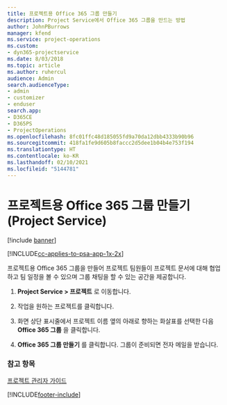 ```yaml
---
title: 프로젝트용 Office 365 그룹 만들기
description: Project Service에서 Office 365 그룹을 만드는 방법
author: JohnPBurrows
manager: kfend
ms.service: project-operations
ms.custom:
- dyn365-projectservice
ms.date: 8/03/2018
ms.topic: article
ms.author: ruhercul
audience: Admin
search.audienceType:
- admin
- customizer
- enduser
search.app:
- D365CE
- D365PS
- ProjectOperations
ms.openlocfilehash: 8fc01ffc48d185055fd9a70da12dbb4333b90b96
ms.sourcegitcommit: 418fa1fe9d605b8faccc2d5dee1b04b4e753f194
ms.translationtype: HT
ms.contentlocale: ko-KR
ms.lasthandoff: 02/10/2021
ms.locfileid: "5144781"
---
```

# <a name="create-an-office-365-group-for-a-project-project-service"></a>프로젝트용 Office 365 그룹 만들기 (Project Service)

[!include [banner](../includes/psa-now-project-operations.md)]

[!INCLUDE[cc-applies-to-psa-app-1x-2x](../includes/cc-applies-to-psa-app-1x-2x.md)]

프로젝트용 Office 365 그룹을 만들어 프로젝트 팀원들이 프로젝트 문서에 대해 협업하고 팀 일정을 볼 수 있으며 그룹 채팅을 할 수 있는 공간을 제공합니다.  
  
1.  **Project Service > 프로젝트** 로 이동합니다.  
  
2.  작업을 원하는 프로젝트를 클릭합니다.  
  
3.  화면 상단 표시줄에서 프로젝트 이름 옆의 아래로 향하는 화살표를 선택한 다음 **Office 365 그룹** 을 클릭합니다.  
  
4.  **Office 365 그룹 만들기** 를 클릭합니다. 그룹이 준비되면 전자 메일을 받습니다.  
  
### <a name="see-also"></a>참고 항목  
 [프로젝트 관리자 가이드](../psa/project-manager-guide.md)


[!INCLUDE[footer-include](../includes/footer-banner.md)]